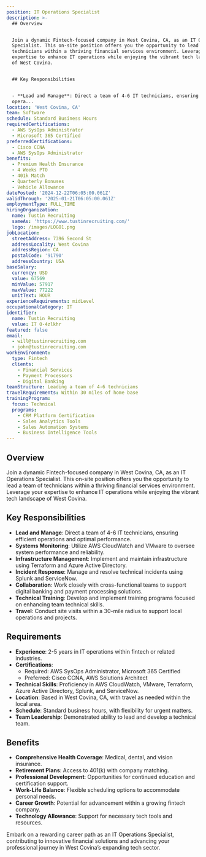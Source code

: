```yaml
---
position: IT Operations Specialist
description: >-
  ## Overview


  Join a dynamic Fintech-focused company in West Covina, CA, as an IT Operations
  Specialist. This on-site position offers you the opportunity to lead a team of
  technicians within a thriving financial services environment. Leverage your
  expertise to enhance IT operations while enjoying the vibrant tech landscape
  of West Covina.


  ## Key Responsibilities


  - **Lead and Manage**: Direct a team of 4-6 IT technicians, ensuring efficient
  opera...
location: 'West Covina, CA'
team: Software
schedule: Standard Business Hours
requiredCertifications:
  - AWS SysOps Administrator
  - Microsoft 365 Certified
preferredCertifications:
  - Cisco CCNA
  - AWS SysOps Administrator
benefits:
  - Premium Health Insurance
  - 4 Weeks PTO
  - 401k Match
  - Quarterly Bonuses
  - Vehicle Allowance
datePosted: '2024-12-22T06:05:00.061Z'
validThrough: '2025-01-21T06:05:00.061Z'
employmentType: FULL_TIME
hiringOrganization:
  name: Tustin Recruiting
  sameAs: 'https://www.tustinrecruiting.com/'
  logo: /images/LOGO1.png
jobLocation:
  streetAddress: 7396 Second St
  addressLocality: West Covina
  addressRegion: CA
  postalCode: '91790'
  addressCountry: USA
baseSalary:
  currency: USD
  value: 67569
  minValue: 57917
  maxValue: 77222
  unitText: HOUR
experienceRequirements: midLevel
occupationalCategory: IT
identifier:
  name: Tustin Recruiting
  value: IT O-4zlkhr
featured: false
email:
  - will@tustinrecruiting.com
  - john@tustinrecruiting.com
workEnvironment:
  type: Fintech
  clients:
    - Financial Services
    - Payment Processors
    - Digital Banking
teamStructure: Leading a team of 4-6 technicians
travelRequirements: Within 30 miles of home base
trainingProgram:
  focus: Technical
  programs:
    - CRM Platform Certification
    - Sales Analytics Tools
    - Sales Automation Systems
    - Business Intelligence Tools
---
```




## Overview

Join a dynamic Fintech-focused company in West Covina, CA, as an IT Operations Specialist. This on-site position offers you the opportunity to lead a team of technicians within a thriving financial services environment. Leverage your expertise to enhance IT operations while enjoying the vibrant tech landscape of West Covina.

## Key Responsibilities

- **Lead and Manage**: Direct a team of 4-6 IT technicians, ensuring efficient operations and optimal performance.
- **Systems Monitoring**: Utilize AWS CloudWatch and VMware to oversee system performance and reliability.
- **Infrastructure Management**: Implement and maintain infrastructure using Terraform and Azure Active Directory.
- **Incident Response**: Manage and resolve technical incidents using Splunk and ServiceNow.
- **Collaboration**: Work closely with cross-functional teams to support digital banking and payment processing solutions.
- **Technical Training**: Develop and implement training programs focused on enhancing team technical skills.
- **Travel**: Conduct site visits within a 30-mile radius to support local operations and projects.

## Requirements

- **Experience**: 2-5 years in IT operations within fintech or related industries.
- **Certifications**:
  - Required: AWS SysOps Administrator, Microsoft 365 Certified
  - Preferred: Cisco CCNA, AWS Solutions Architect
- **Technical Skills**: Proficiency in AWS CloudWatch, VMware, Terraform, Azure Active Directory, Splunk, and ServiceNow.
- **Location**: Based in West Covina, CA, with travel as needed within the local area.
- **Schedule**: Standard business hours, with flexibility for urgent matters.
- **Team Leadership**: Demonstrated ability to lead and develop a technical team.

## Benefits

- **Comprehensive Health Coverage**: Medical, dental, and vision insurance.
- **Retirement Plans**: Access to 401(k) with company matching.
- **Professional Development**: Opportunities for continued education and certification support.
- **Work-Life Balance**: Flexible scheduling options to accommodate personal needs.
- **Career Growth**: Potential for advancement within a growing fintech company.
- **Technology Allowance**: Support for necessary tech tools and resources.

Embark on a rewarding career path as an IT Operations Specialist, contributing to innovative financial solutions and advancing your professional journey in West Covina’s expanding tech sector.